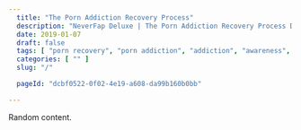 ```yaml
---
  title: "The Porn Addiction Recovery Process"
  description: "NeverFap Deluxe | The Porn Addiction Recovery Process Designed To Help You Efficiently Overcome Porn Addiction. Learn More About The NeverFap Deluxe Method."
  date: 2019-01-07
  draft: false
  tags: [ "porn recovery", "porn addiction", "addiction", "awareness", "nofap", "neverfap", "NoFap Companion", "NoFap Companion", "neverfap deluxe", "nofap guide", "neverfap basics" ]
  categories: [ "" ]
  slug: "/"

  pageId: "dcbf0522-0f02-4e19-a608-da99b160b0bb"

---
```


Random content. 